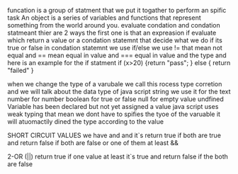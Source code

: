 funcation is a group of  statment that we put it togather to perform an spific task 
An object is a series of variables and functions that
represent something from the world around you.
evaluate condation and condation statmeant 
 thier are 2 ways 
 the first one is that  an expreasion if evaluate  which return a value 
 or a condation statemnt that decide what we do if its true or false 
 in condation statemnt we use if/else
 we use !=  that mean not equal 
 and == mean equal in value 
 and === equal in value and the type 
 and here is an example for the if statment 
 if (x>20)
 {return "pass";
 }
 else 
 {
 return "failed"
 }
 
 when we change the type of a varubale we call this rocess  type corretion
 and we will talk about the data type of java script 
 string we use it  for the text 
 number for number 
   boolean for true or false 
   null for empty value 
   undfined Variable has been declared but not yet assigned a value
   java script uses weak typing that mean we dont have to spifies the  tyoe of the varuable it will atuomactily dined the type according to the value 
   
   SHORT CIRCUIT VALUES
   we have and and it`s return true if both are true and return false if both are false or one of them at least &&
   
 2-OR (||) return true if one value at least it`s true and return false if the both are false 
 
